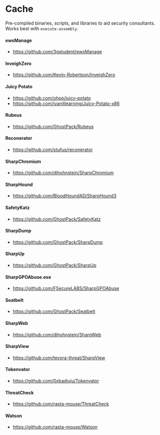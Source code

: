 # Cache

Pre-compiled binaries, scripts, and libraries to aid security consultants.
Works best with `execute-assembly`.

#### ewsManage
* https://github.com/3gstudent/ewsManage

#### InveighZero
* https://github.com/Kevin-Robertson/InveighZero

#### Juicy Potato
* https://github.com/ohpe/juicy-potato
* https://github.com/ivanitlearning/Juicy-Potato-x86

#### Rubeus
* https://github.com/GhostPack/Rubeus

#### Reconerator
* https://github.com/stufus/reconerator

#### SharpChromium
* https://github.com/djhohnstein/SharpChromium

#### SharpHound 
* https://github.com/BloodHoundAD/SharpHound3

#### SafetyKatz
* https://github.com/GhostPack/SafetyKatz

#### SharpDump
* https://github.com/GhostPack/SharpDump

#### SharpUp
* https://github.com/GhostPack/SharpUp

#### SharpGPOAbuse.exe
* https://github.com/FSecureLABS/SharpGPOAbuse

#### Seatbelt
* https://github.com/GhostPack/Seatbelt

#### SharpWeb
* https://github.com/djhohnstein/SharpWeb

#### SharpView
* https://github.com/tevora-threat/SharpView

#### Tokenvator
* https://github.com/0xbadjuju/Tokenvator

#### ThreatCheck
* https://github.com/rasta-mouse/ThreatCheck

#### Watson
* https://github.com/rasta-mouse/Watson
